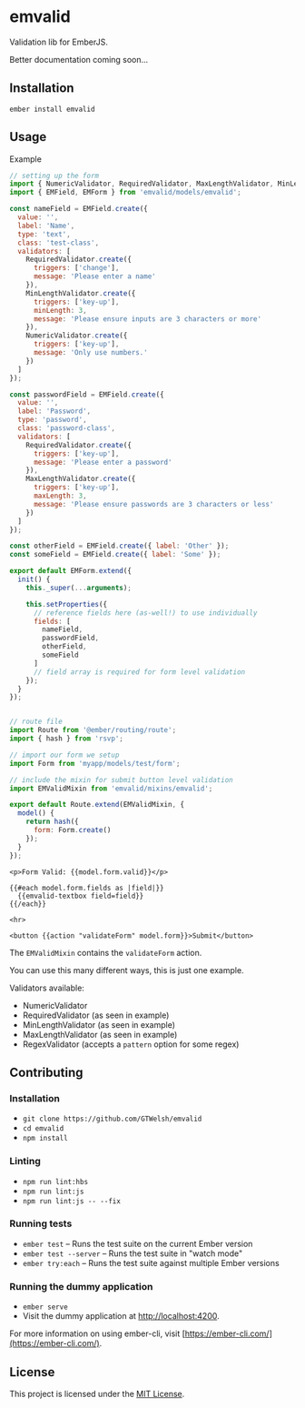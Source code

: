 emvalid
==============================================================================

Validation lib for EmberJS.

Better documentation coming soon...

Installation
------------------------------------------------------------------------------

```
ember install emvalid
```


Usage
------------------------------------------------------------------------------

Example

```javascript
// setting up the form
import { NumericValidator, RequiredValidator, MaxLengthValidator, MinLengthValidator } from 'emvalid/validators/emvalid';
import { EMField, EMForm } from 'emvalid/models/emvalid';

const nameField = EMField.create({
  value: '',
  label: 'Name',
  type: 'text',
  class: 'test-class',
  validators: [
    RequiredValidator.create({
      triggers: ['change'],
      message: 'Please enter a name'
    }),
    MinLengthValidator.create({
      triggers: ['key-up'],
      minLength: 3,
      message: 'Please ensure inputs are 3 characters or more'
    }),
    NumericValidator.create({
      triggers: ['key-up'],
      message: 'Only use numbers.'
    })
  ]
});

const passwordField = EMField.create({
  value: '',
  label: 'Password',
  type: 'password',
  class: 'password-class',
  validators: [
    RequiredValidator.create({
      triggers: ['key-up'],
      message: 'Please enter a password'
    }),
    MaxLengthValidator.create({
      triggers: ['key-up'],
      maxLength: 3,
      message: 'Please ensure passwords are 3 characters or less'
    })
  ]
});

const otherField = EMField.create({ label: 'Other' });
const someField = EMField.create({ label: 'Some' });

export default EMForm.extend({
  init() {
    this._super(...arguments);

    this.setProperties({
      // reference fields here (as-well!) to use individually
      fields: [
        nameField,
        passwordField,
        otherField,
        someField
      ]
      // field array is required for form level validation
    });
  }
});

```

```javascript

// route file
import Route from '@ember/routing/route';
import { hash } from 'rsvp';

// import our form we setup
import Form from 'myapp/models/test/form';

// include the mixin for submit button level validation
import EMValidMixin from 'emvalid/mixins/emvalid';

export default Route.extend(EMValidMixin, {
  model() {
    return hash({
      form: Form.create()
    });
  }
});

```

```htmlbars
<p>Form Valid: {{model.form.valid}}</p>

{{#each model.form.fields as |field|}}
  {{emvalid-textbox field=field}}
{{/each}}

<hr>

<button {{action "validateForm" model.form}}>Submit</button>
```

The `EMValidMixin` contains the `validateForm` action.

You can use this many different ways, this is just one example.

Validators available:

- NumericValidator
- RequiredValidator (as seen in example)
- MinLengthValidator (as seen in example)
- MaxLengthValidator (as seen in example)
- RegexValidator (accepts a `pattern` option for some regex)

Contributing
------------------------------------------------------------------------------

### Installation

* `git clone https://github.com/GTWelsh/emvalid`
* `cd emvalid`
* `npm install`

### Linting

* `npm run lint:hbs`
* `npm run lint:js`
* `npm run lint:js -- --fix`

### Running tests

* `ember test` – Runs the test suite on the current Ember version
* `ember test --server` – Runs the test suite in "watch mode"
* `ember try:each` – Runs the test suite against multiple Ember versions

### Running the dummy application

* `ember serve`
* Visit the dummy application at [http://localhost:4200](http://localhost:4200).

For more information on using ember-cli, visit [https://ember-cli.com/](https://ember-cli.com/).

License
------------------------------------------------------------------------------

This project is licensed under the [MIT License](LICENSE.md).
